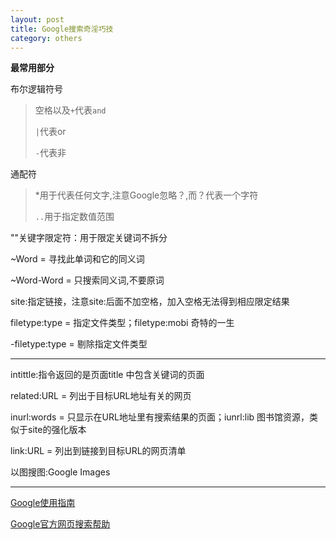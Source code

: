 ```yaml
---
layout: post
title: Google搜索奇淫巧技
category: others
---
```

**最常用部分**

布尔逻辑符号

> 空格以及`+`代表`and`
> 
> `|`代表or
> 
> `-`代表非

通配符

> \*用于代表任何文字,注意Google忽略？,而？代表一个字符
> 
> `..`用于指定数值范围

""关键字限定符：用于限定关键词不拆分

~Word = 寻找此单词和它的同义词

~Word-Word = 只搜索同义词,不要原词

site:指定链接，注意site:后面不加空格，加入空格无法得到相应限定结果

filetype:type = 指定文件类型；filetype:mobi  奇特的一生

-filetype:type = 剔除指定文件类型

---

intittle:指令返回的是页面title 中包含关键词的页面

related:URL = 列出于目标URL地址有关的网页

inurl:words = 只显示在URL地址里有搜索结果的页面；iunrl:lib   图书馆资源，类似于site的强化版本

link:URL = 列出到链接到目标URL的网页清单

以图搜图:Google Images



---

[Google使用指南](https://www.google.com/intl/zh-TW_ALL/insidesearch/tipstricks/all.html)

[Google官方网页搜索帮助](https://support.google.com/websearch/?hl=zh-Hans#topic=3378866)
